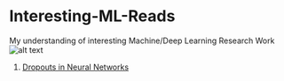 # Interesting-ML-Reads
My understanding of interesting Machine/Deep Learning Research Work
![alt text](http://url/to/img.png)

1) [Dropouts in Neural Networks](https://github.com/surajkra/Interesting-ML-Reads/blob/master/Dropouts%20in%20Neural%20Networks.md)


